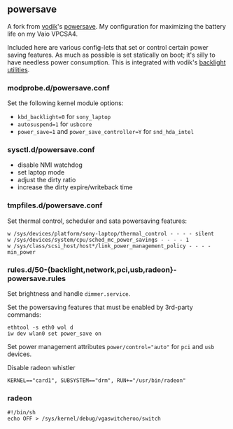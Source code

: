 ## powersave
A fork from [vodik](https://github.com/vodik)'s
[powersave](https://github.com/vodik/powersave).
My configuration for maximizing the battery life on my Vaio VPCSA4.

Included here are various config-lets that set or
control certain power saving features. As much as possible is set
statically on boot; it's silly to have needless power
consumption. This is integrated with vodik's
[backlight utilities][backlight].

### modprobe.d/powersave.conf

Set the following kernel module options:

- `kbd_backlight=0` for `sony_laptop`
- `autosuspend=1` for `usbcore`
- `power_save=1` and `power_save_controller=Y` for `snd_hda_intel`

### sysctl.d/powersave.conf

- disable NMI watchdog
- set laptop mode
- adjust the dirty ratio
- increase the dirty expire/writeback time

### tmpfiles.d/powersave.conf

Set thermal control, scheduler and sata powersaving features:

```
w /sys/devices/platform/sony-laptop/thermal_control - - - - silent
w /sys/devices/system/cpu/sched_mc_power_savings - - - - 1
w /sys/class/scsi_host/host*/link_power_management_policy - - - - min_power
```

### rules.d/50-{backlight,network,pci,usb,radeon}-powersave.rules
Set brightness and handle `dimmer.service`.

Set the powersaving features that must be enabled by 3rd-party commands:

```
ethtool -s eth0 wol d
iw dev wlan0 set power_save on
```
Set power management attributes `power/control="auto"` for `pci` and `usb` devices.

Disable radeon whistler
```
KERNEL=="card1", SUBSYSTEM=="drm", RUN+="/usr/bin/radeon"
```

### radeon
```
#!/bin/sh
echo OFF > /sys/kernel/debug/vgaswitcheroo/switch
```

[backlight]: https://github.com/vodik/backlight-utils
